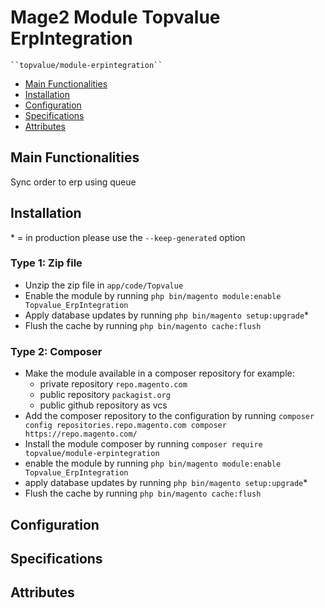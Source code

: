 # Mage2 Module Topvalue ErpIntegration

    ``topvalue/module-erpintegration``

 - [Main Functionalities](#markdown-header-main-functionalities)
 - [Installation](#markdown-header-installation)
 - [Configuration](#markdown-header-configuration)
 - [Specifications](#markdown-header-specifications)
 - [Attributes](#markdown-header-attributes)


## Main Functionalities
Sync order to erp using queue

## Installation
\* = in production please use the `--keep-generated` option

### Type 1: Zip file

 - Unzip the zip file in `app/code/Topvalue`
 - Enable the module by running `php bin/magento module:enable Topvalue_ErpIntegration`
 - Apply database updates by running `php bin/magento setup:upgrade`\*
 - Flush the cache by running `php bin/magento cache:flush`

### Type 2: Composer

 - Make the module available in a composer repository for example:
    - private repository `repo.magento.com`
    - public repository `packagist.org`
    - public github repository as vcs
 - Add the composer repository to the configuration by running `composer config repositories.repo.magento.com composer https://repo.magento.com/`
 - Install the module composer by running `composer require topvalue/module-erpintegration`
 - enable the module by running `php bin/magento module:enable Topvalue_ErpIntegration`
 - apply database updates by running `php bin/magento setup:upgrade`\*
 - Flush the cache by running `php bin/magento cache:flush`


## Configuration




## Specifications




## Attributes



